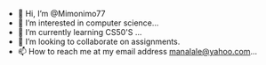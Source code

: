 - 👋 Hi, I’m @Mimonimo77
- 👀 I’m interested in computer science...
- 🌱 I’m currently learning CS50'S ...
- 💞️ I’m looking to collaborate on assignments.
- 📫 How to reach me at my email address manalale@yahoo.com...

<!---
Mimonimo77/Mimonimo77 is a ✨ special ✨ repository because its `README.md` (this file) appears on your GitHub profile.
You can click the Preview link to take a look at your changes.
--->
